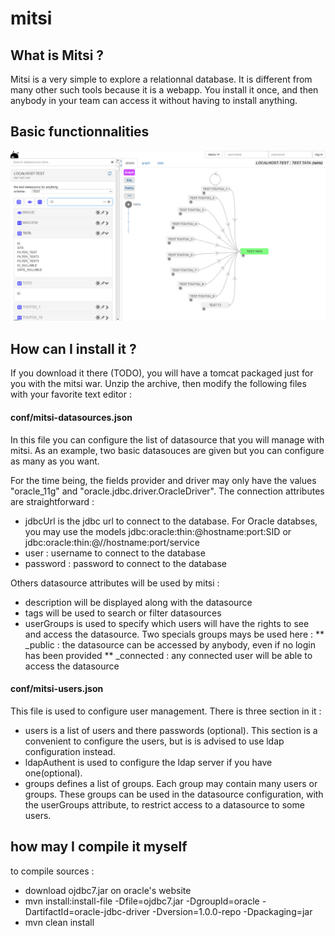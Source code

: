 # mitsi

## What is Mitsi ?

Mitsi is a very simple to explore a relationnal database. It is different from many other such tools because it is a webapp. You install it once, and then anybody in your team can access it without having to install anything.

## Basic functionnalities

![Screen](/.github/mitsi_screen.png)

## How can I install it ?

If you download it there (TODO), you will have a tomcat packaged just for you with the mitsi war.
Unzip the archive, then modify the following files with your favorite text editor :

#### conf/mitsi-datasources.json
In this file you can configure the list of datasource that you will manage with mitsi.
As an example, two basic datasouces are given but you can configure as many as you want.

For the time being, the fields provider and driver may only have the values "oracle_11g" and "oracle.jdbc.driver.OracleDriver".
The connection attributes are straightforward :
* jdbcUrl is the jdbc url to connect to the database. For Oracle databses, you may use the models jdbc:oracle:thin:@hostname:port:SID or jdbc:oracle:thin:@//hostname:port/service
* user : username to connect to the database
* password : password to connect to the database

Others datasource attributes will be used by mitsi :
* description will be displayed along with the datasource
* tags will be used to search or filter datasources
* userGroups is used to specify which users will have the rights to see and access the datasource. Two specials groups mays be used here :
** _public : the datasource can be accessed by anybody, even if no login has been provided
** _connected : any connected user will be able to access the datasource

#### conf/mitsi-users.json

This file is used to configure user management. There is three section in it :
* users is a list of users and there passwords (optional). This section is a convenient to configure the users, but is is advised to use ldap configuration instead.
* ldapAuthent is used to configure the ldap server if you have one(optional).
* groups defines a list of groups. Each group may contain many users or groups. These groups can be used in the datasource configuration, with the userGroups attribute, to restrict access to a datasource to some users.

## how may I compile it myself
to compile sources :
* download ojdbc7.jar on oracle's website
* mvn install:install-file -Dfile=ojdbc7.jar -DgroupId=oracle -DartifactId=oracle-jdbc-driver -Dversion=1.0.0-repo -Dpackaging=jar
* mvn clean install
